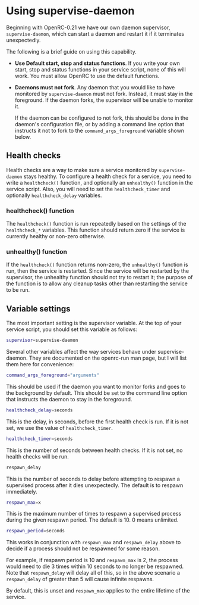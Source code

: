 # Using supervise-daemon

Beginning with OpenRC-0.21 we have our own daemon supervisor,
`supervise-daemon`, which can start a daemon and restart it if it
terminates unexpectedly.

The following is a brief guide on using this capability.

* **Use Default start, stop and status functions**.
  If you write your own start, stop and status functions in your service
  script, none of this will work. You must allow OpenRC to use the default
  functions.

* **Daemons must not fork**.
  Any daemon that you would like to have monitored by `supervise-daemon`
  must not fork. Instead, it must stay in the foreground. If the daemon
  forks, the supervisor will be unable to monitor it.

  If the daemon can be configured to not fork, this should be done in the
  daemon's configuration file, or by adding a command line option that
  instructs it not to fork to the `command_args_foreground` variable shown
  below.

## Health checks

Health checks are a way to make sure a service monitored by
`supervise-daemon` stays healthy. To configure a health check for a
service, you need to write a `healthcheck()` function, and optionally an
`unhealthy()` function in the service script. Also, you will need to set
the `healthcheck_timer` and optionally `healthcheck_delay` variables.

### healthcheck() function

The `healthcheck()` function is run repeatedly based on the settings of
the `healthcheck_*` variables. This function should return zero if the
service is currently healthy or non-zero otherwise.

### unhealthy() function

If the `healthcheck()` function returns non-zero, the `unhealthy()` function
is run, then the service is restarted. Since the service will be
restarted by the supervisor, the unhealthy function should not try to
restart it; the purpose of the function is to allow any cleanup tasks
other than restarting the service to be run.

## Variable settings

The most important setting is the supervisor variable. At the top of
your service script, you should set this variable as follows:

```sh
supervisor=supervise-daemon
```

Several other variables affect the way services behave under
supervise-daemon. They are documented on the  openrc-run man page, but I
will list them here for convenience:

```sh
command_args_foreground="arguments"
```

This should be used if the daemon you want to monitor
forks and goes to the background by default. This should be set to the
command line option that instructs the daemon to stay in the foreground.

```sh
healthcheck_delay=seconds
```

This is the delay, in seconds, before the first health check is run.
If it is not set, we use the value of `healthcheck_timer`.

```sh
healthcheck_timer=seconds
```

This is the  number of seconds between health checks. If it is not set,
no health checks will be run.

```sh
respawn_delay
```

This is the number of seconds to delay before attempting to respawn a
supervised process after it dies unexpectedly.
The default is to respawn immediately.

```sh
respawn_max=x
```

This is the maximum number of times to respawn a supervised process
during the given respawn period.
The default is 10. 0 means unlimited.

```sh
respawn_period=seconds
```

This works in conjunction with `respawn_max` and `respawn_delay` above to
decide if a process should not be respawned for some reason.

For example, if respawn period is 10 and `respawn_max` is 2, the process
would need to die 3 times within 10 seconds to no longer be respawned.
Note that `respawn_delay` will delay all of this, so in the above scenario
a `respawn_delay` of greater than 5 will cause infinite respawns.

By default, this is unset and `respawn_max` applies to the entire lifetime
of the service.
